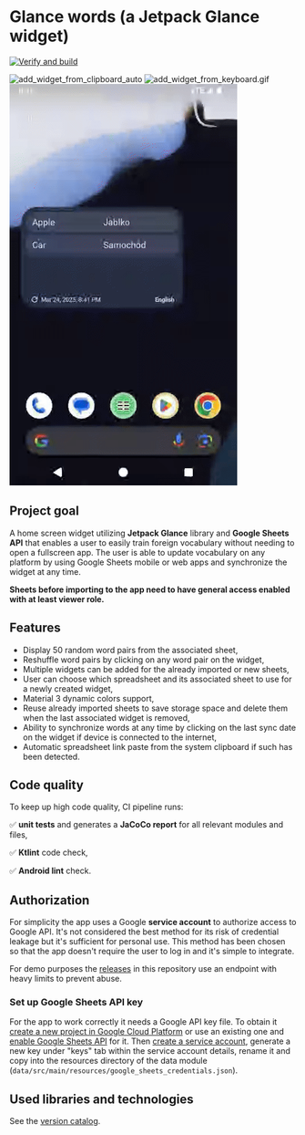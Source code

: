 # Glance words (a Jetpack Glance widget)

[![Verify and build](https://github.com/Tymek313/glance-words/actions/workflows/build-with-verification.yml/badge.svg)](https://github.com/Tymek313/glance-words/actions/workflows/build-with-verification.yml)

![add_widget_from_clipboard_auto](https://github.com/Tymek313/glance-words/blob/master/previews/add_widget_from_clipboard_auto.gif)
![add_widget_from_keyboard.gif](https://github.com/Tymek313/glance-words/blob/master/previews/add_widget_from_keyboard.gif)
![sync.gif](https://github.com/Tymek313/glance-words/blob/master/previews/sync.gif)


## Project goal
A home screen widget utilizing __Jetpack Glance__ library and __Google Sheets API__ that enables a user to easily train foreign vocabulary without needing to open a fullscreen app. The user is able to update vocabulary on any platform by using Google Sheets mobile or web apps and synchronize the widget at any time.

__Sheets before importing to the app need to have general access enabled with at least viewer role.__

## Features
* Display 50 random word pairs from the associated sheet,
* Reshuffle word pairs by clicking on any word pair on the widget,
* Multiple widgets can be added for the already imported or new sheets, 
* User can choose which spreadsheet and its associated sheet to use for a newly created widget,
* Material 3 dynamic colors support,
* Reuse already imported sheets to save storage space and delete them when the last associated widget is removed,
* Ability to synchronize words at any time by clicking on the last sync date on the widget if device is connected to the internet,
* Automatic spreadsheet link paste from the system clipboard if such has been detected. 

## Code quality
To keep up high code quality, CI pipeline runs:

✅ __unit tests__ and generates a __JaCoCo report__ for all relevant modules and files,

✅ __Ktlint__ code check,

✅ __Android lint__ check. 

## Authorization
For simplicity the app uses a Google __service account__ to authorize access to Google API. It's not considered the best method for its risk of credential leakage but it's sufficient for personal use.
This method has been chosen so that the app doesn't require the user to log in and it's simple to integrate.

For demo purposes the [releases](https://github.com/Tymek313/glance-words/releases) in this repository use an endpoint with heavy limits to prevent abuse. 

### Set up Google Sheets API key
For the app to work correctly it needs a Google API key file. To obtain it [create a new project in Google Cloud Platform](https://console.cloud.google.com/projectcreate) or use an existing one and [enable Google Sheets API](https://console.cloud.google.com/apis/enableflow?apiid=sheets.googleapis.com) for it. Then [create a service account](https://console.cloud.google.com/iam-admin/serviceaccounts), generate a new key under "keys" tab within the service account details, rename it and copy into the resources directory of the data module (`data/src/main/resources/google_sheets_credentials.json`).

## Used libraries and technologies
See the [version catalog](https://bitbucket.org/tymek313/glance-words/src/master/gradle/libs.versions.toml).